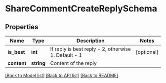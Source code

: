 # ShareCommentCreateReplySchema

## Properties
Name | Type | Description | Notes
------------ | ------------- | ------------- | -------------
**is_best** | **int** | If reply is best reply - 2, otherwise 1. Default - 1 | [optional] 
**content** | **string** | Content of the reply | 

[[Back to Model list]](../README.md#documentation-for-models) [[Back to API list]](../README.md#documentation-for-api-endpoints) [[Back to README]](../README.md)


